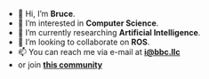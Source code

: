 - 👋 Hi, I’m **Bruce**.
- 👀 I’m interested in **Computer Science**.
- 🌱 I’m currently researching **Artificial Intelligence**.
- 💞️ I’m looking to collaborate on **ROS**.
- 📫 You can reach me via e-mail at **i@bbc.llc**
- or join [**this community**](https://discord.gg/5eQ2tc2Htn)

<!---
iclass-cc/iclass-cc is a ✨ special ✨ repository because its `README.md` (this file) appears on your GitHub profile.
You can click the Preview link to take a look at your changes.
--->
